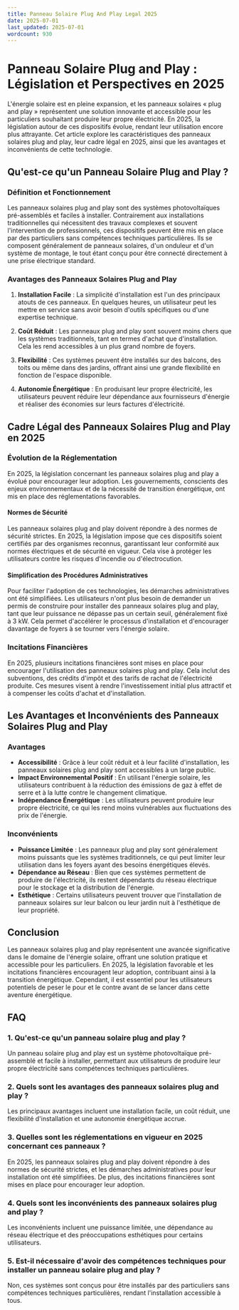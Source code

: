 ```yaml
---
title: Panneau Solaire Plug And Play Legal 2025
date: 2025-07-01
last_updated: 2025-07-01
wordcount: 930
---
```


# Panneau Solaire Plug and Play : Législation et Perspectives en 2025

L'énergie solaire est en pleine expansion, et les panneaux solaires « plug and play » représentent une solution innovante et accessible pour les particuliers souhaitant produire leur propre électricité. En 2025, la législation autour de ces dispositifs évolue, rendant leur utilisation encore plus attrayante. Cet article explore les caractéristiques des panneaux solaires plug and play, leur cadre légal en 2025, ainsi que les avantages et inconvénients de cette technologie.

## Qu'est-ce qu'un Panneau Solaire Plug and Play ?

### Définition et Fonctionnement

Les panneaux solaires plug and play sont des systèmes photovoltaïques pré-assemblés et faciles à installer. Contrairement aux installations traditionnelles qui nécessitent des travaux complexes et souvent l'intervention de professionnels, ces dispositifs peuvent être mis en place par des particuliers sans compétences techniques particulières. Ils se composent généralement de panneaux solaires, d'un onduleur et d'un système de montage, le tout étant conçu pour être connecté directement à une prise électrique standard.

### Avantages des Panneaux Solaires Plug and Play

1. **Installation Facile** : La simplicité d'installation est l'un des principaux atouts de ces panneaux. En quelques heures, un utilisateur peut les mettre en service sans avoir besoin d'outils spécifiques ou d'une expertise technique.

2. **Coût Réduit** : Les panneaux plug and play sont souvent moins chers que les systèmes traditionnels, tant en termes d'achat que d'installation. Cela les rend accessibles à un plus grand nombre de foyers.

3. **Flexibilité** : Ces systèmes peuvent être installés sur des balcons, des toits ou même dans des jardins, offrant ainsi une grande flexibilité en fonction de l'espace disponible.

4. **Autonomie Énergétique** : En produisant leur propre électricité, les utilisateurs peuvent réduire leur dépendance aux fournisseurs d'énergie et réaliser des économies sur leurs factures d'électricité.

## Cadre Légal des Panneaux Solaires Plug and Play en 2025

### Évolution de la Réglementation

En 2025, la législation concernant les panneaux solaires plug and play a évolué pour encourager leur adoption. Les gouvernements, conscients des enjeux environnementaux et de la nécessité de transition énergétique, ont mis en place des réglementations favorables.

#### Normes de Sécurité

Les panneaux solaires plug and play doivent répondre à des normes de sécurité strictes. En 2025, la législation impose que ces dispositifs soient certifiés par des organismes reconnus, garantissant leur conformité aux normes électriques et de sécurité en vigueur. Cela vise à protéger les utilisateurs contre les risques d'incendie ou d'électrocution.

#### Simplification des Procédures Administratives

Pour faciliter l'adoption de ces technologies, les démarches administratives ont été simplifiées. Les utilisateurs n'ont plus besoin de demander un permis de construire pour installer des panneaux solaires plug and play, tant que leur puissance ne dépasse pas un certain seuil, généralement fixé à 3 kW. Cela permet d'accélérer le processus d'installation et d'encourager davantage de foyers à se tourner vers l'énergie solaire.

### Incitations Financières

En 2025, plusieurs incitations financières sont mises en place pour encourager l'utilisation des panneaux solaires plug and play. Cela inclut des subventions, des crédits d'impôt et des tarifs de rachat de l'électricité produite. Ces mesures visent à rendre l'investissement initial plus attractif et à compenser les coûts d'achat et d'installation.

## Les Avantages et Inconvénients des Panneaux Solaires Plug and Play

### Avantages

- **Accessibilité** : Grâce à leur coût réduit et à leur facilité d'installation, les panneaux solaires plug and play sont accessibles à un large public.
- **Impact Environnemental Positif** : En utilisant l'énergie solaire, les utilisateurs contribuent à la réduction des émissions de gaz à effet de serre et à la lutte contre le changement climatique.
- **Indépendance Énergétique** : Les utilisateurs peuvent produire leur propre électricité, ce qui les rend moins vulnérables aux fluctuations des prix de l'énergie.

### Inconvénients

- **Puissance Limitée** : Les panneaux plug and play sont généralement moins puissants que les systèmes traditionnels, ce qui peut limiter leur utilisation dans les foyers ayant des besoins énergétiques élevés.
- **Dépendance au Réseau** : Bien que ces systèmes permettent de produire de l'électricité, ils restent dépendants du réseau électrique pour le stockage et la distribution de l'énergie.
- **Esthétique** : Certains utilisateurs peuvent trouver que l'installation de panneaux solaires sur leur balcon ou leur jardin nuit à l'esthétique de leur propriété.

## Conclusion

Les panneaux solaires plug and play représentent une avancée significative dans le domaine de l'énergie solaire, offrant une solution pratique et accessible pour les particuliers. En 2025, la législation favorable et les incitations financières encouragent leur adoption, contribuant ainsi à la transition énergétique. Cependant, il est essentiel pour les utilisateurs potentiels de peser le pour et le contre avant de se lancer dans cette aventure énergétique.

## FAQ

### 1. Qu'est-ce qu'un panneau solaire plug and play ?

Un panneau solaire plug and play est un système photovoltaïque pré-assemblé et facile à installer, permettant aux utilisateurs de produire leur propre électricité sans compétences techniques particulières.

### 2. Quels sont les avantages des panneaux solaires plug and play ?

Les principaux avantages incluent une installation facile, un coût réduit, une flexibilité d'installation et une autonomie énergétique accrue.

### 3. Quelles sont les réglementations en vigueur en 2025 concernant ces panneaux ?

En 2025, les panneaux solaires plug and play doivent répondre à des normes de sécurité strictes, et les démarches administratives pour leur installation ont été simplifiées. De plus, des incitations financières sont mises en place pour encourager leur adoption.

### 4. Quels sont les inconvénients des panneaux solaires plug and play ?

Les inconvénients incluent une puissance limitée, une dépendance au réseau électrique et des préoccupations esthétiques pour certains utilisateurs.

### 5. Est-il nécessaire d'avoir des compétences techniques pour installer un panneau solaire plug and play ?

Non, ces systèmes sont conçus pour être installés par des particuliers sans compétences techniques particulières, rendant l'installation accessible à tous.